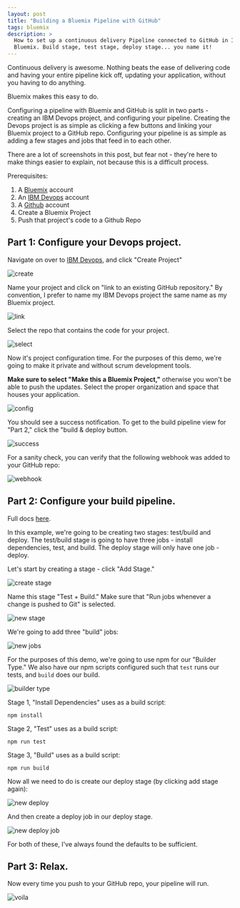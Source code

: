 ```yaml
---
layout: post
title: "Building a Bluemix Pipeline with GitHub"
tags: bluemix
description: >
  How to set up a continuous delivery Pipeline connected to GitHub in IBM
  Bluemix. Build stage, test stage, deploy stage... you name it!
---
```


Continuous delivery is awesome. Nothing beats the ease of delivering code and
having your entire pipeline kick off, updating your application, without you
having to do anything.

Bluemix makes this easy to do.

Configuring a pipeline with Bluemix and GitHub is split in two parts - creating
an IBM Devops project, and configuring your pipeline. Creating the Devops
project is as simple as clicking a few buttons and linking your Bluemix project
to a GitHub repo. Configuring your pipeline is as simple as adding a few stages
and jobs that feed in to each other.

There are a lot of screenshots in this post, but fear not - they're here to make
things easier to explain, not because this is a difficult process.

Prerequisites:

  1. A [Bluemix](https://bluemix.net/) account
  1. An [IBM Devops](https://hub.jazz.net/register) account
  1. A [Github](https://github.com/) account
  1. Create a Bluemix Project
  1. Push that project's code to a Github Repo

## Part 1: Configure your Devops project.

Navigate on over to [IBM Devops](https://hub.jazz.net/), and click "Create
Project"

![create](/assets/images/post-images/bluemix-github-pipeline/01_create.png)

Name your project and click on "link to an existing GitHub repository." By
convention, I prefer to name my IBM Devops project the same name as my Bluemix
project.

![link](/assets/images/post-images/bluemix-github-pipeline/02_link.png)

Select the repo that contains the code for your project.

![select](/assets/images/post-images/bluemix-github-pipeline/03_select.png)

Now it's project configuration time. For the purposes of this demo, we're going
to make it private and without scrum development tools.

**Make sure to select "Make this a Bluemix Project,"** otherwise you won't be
able to push the updates. Select the proper organization and space that houses
your application.

![config](/assets/images/post-images/bluemix-github-pipeline/04_config.png)

You should see a success notification. To get to the build pipeline view for
"Part 2," click the "build & deploy button.

![success](/assets/images/post-images/bluemix-github-pipeline/05_success.png)

For a sanity check, you can verify that the following webhook was added to your
GitHub repo:

![webhook](/assets/images/post-images/bluemix-github-pipeline/06_webhook.png)

## Part 2: Configure your build pipeline.

Full docs [here](https://hub.jazz.net/docs/deploy/).

In this example, we're going to be creating two stages: test/build and deploy.
The test/build stage is going to have three jobs - install dependencies, test,
and build. The deploy stage will only have one job - deploy.

Let's start by creating a stage - click "Add Stage."

![create stage](/assets/images/post-images/bluemix-github-pipeline/07_create_stage.png)

Name this stage "Test + Build." Make sure that "Run jobs whenever a change is
pushed to Git" is selected.

![new stage](/assets/images/post-images/bluemix-github-pipeline/08_new_stage.png)

We're going to add three "build" jobs:

![new jobs](/assets/images/post-images/bluemix-github-pipeline/09_new_jobs.png)

For the purposes of this demo, we're going to use npm for our "Builder Type." We
also have our npm scripts configured such that `test` runs our tests, and
`build` does our build.

![builder type](/assets/images/post-images/bluemix-github-pipeline/10_builder_type.png)

Stage 1, "Install Dependencies" uses as a build script:

    npm install

Stage 2, "Test" uses as a build script:

    npm run test

Stage 3, "Build" uses as a build script:

    npm run build

Now all we need to do is create our deploy stage (by clicking add stage again):

![new deploy](/assets/images/post-images/bluemix-github-pipeline/11_new_deploy.png)

And then create a deploy job in our deploy stage.

![new deploy job](/assets/images/post-images/bluemix-github-pipeline/12_new_deploy_job.png)

For both of these, I've always found the defaults to be sufficient.

## Part 3: Relax.

Now every time you push to your GitHub repo, your pipeline will run.

![voila](/assets/images/post-images/bluemix-github-pipeline/13_voila.png)
